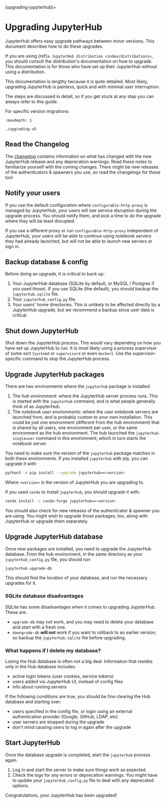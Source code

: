 (upgrading-jupyterhub)=

# Upgrading JupyterHub

JupyterHub offers easy upgrade pathways between minor versions. This
document describes how to do these upgrades.

If you are using {ref}`a JupyterHub distribution <index/distributions>`, you
should consult the distribution's documentation on how to upgrade. This documentation is
for those who have set up their JupyterHub without using a distribution.

This documentation is lengthy because it is quite detailed. Most likely, upgrading
JupyterHub is painless, quick and with minimal user interruption.

The steps are discussed in detail, so if you get stuck at any step you can always refer to this guide.

For specific version migrations:

```{toctree}
:maxdepth: 1

./upgrading-v5
```

## Read the Changelog

The [changelog](changelog) contains information on what has
changed with the new JupyterHub release and any deprecation warnings.
Read these notes to familiarize yourself with the coming changes. There
might be new releases of the authenticators & spawners you use, so
read the changelogs for those too!

## Notify your users

If you use the default configuration where `configurable-http-proxy`
is managed by JupyterHub, your users will see service disruption during
the upgrade process. You should notify them, and pick a time to do the
upgrade where they will be least disrupted.

If you use a different proxy or run `configurable-http-proxy`
independent of JupyterHub, your users will be able to continue using notebook
servers they had already launched, but will not be able to launch new servers or sign in.

## Backup database & config

Before doing an upgrade, it is critical to back up:

1. Your JupyterHub database (SQLite by default, or MySQL / Postgres if you used those).
   If you use SQLite (the default), you should backup the `jupyterhub.sqlite` file.
2. Your `jupyterhub_config.py` file.
3. Your users' home directories. This is unlikely to be affected directly by
   a JupyterHub upgrade, but we recommend a backup since user data is critical.

## Shut down JupyterHub

Shut down the JupyterHub process. This would vary depending on how you
have set up JupyterHub to run. It is most likely using a process
supervisor of some sort (`systemd` or `supervisord` or even `docker`).
Use the supervisor-specific command to stop the JupyterHub process.

## Upgrade JupyterHub packages

There are two environments where the `jupyterhub` package is installed:

1. The _hub environment_: where the JupyterHub server process
   runs. This is started with the `jupyterhub` command, and is what
   people generally think of as JupyterHub.
2. The _notebook user environments_: where the user notebook
   servers are launched from, and is probably custom to your own
   installation. This could be just one environment (different from the
   hub environment) that is shared by all users, one environment
   per user, or the same environment as the hub environment. The hub
   launched the `jupyterhub-singleuser` command in this environment,
   which in turn starts the notebook server.

You need to make sure the version of the `jupyterhub` package matches
in both these environments. If you installed `jupyterhub` with pip,
you can upgrade it with:

```bash
python3 -m pip install --upgrade jupyterhub==<version>
```

Where `<version>` is the version of JupyterHub you are upgrading to.

If you used `conda` to install `jupyterhub`, you should upgrade it
with:

```bash
conda install -c conda-forge jupyterhub==<version>
```

You should also check for new releases of the authenticator & spawner you
are using. You might wish to upgrade those packages, too, along with JupyterHub
or upgrade them separately.

## Upgrade JupyterHub database

Once new packages are installed, you need to upgrade the JupyterHub
database. From the hub environment, in the same directory as your
`jupyterhub_config.py` file, you should run:

```bash
jupyterhub upgrade-db
```

This should find the location of your database, and run the necessary upgrades
for it.

### SQLite database disadvantages

SQLite has some disadvantages when it comes to upgrading JupyterHub. These
are:

- `upgrade-db` may not work, and you may need to delete your database
  and start with a fresh one.
- `downgrade-db` **will not** work if you want to rollback to an
  earlier version, so backup the `jupyterhub.sqlite` file before
  upgrading.

### What happens if I delete my database?

Losing the Hub database is often not a big deal. Information that
resides only in the Hub database includes:

- active login tokens (user cookies, service tokens)
- users added via JupyterHub UI, instead of config files
- info about running servers

If the following conditions are true, you should be fine clearing the
Hub database and starting over:

- users specified in the config file, or login using an external
  authentication provider (Google, GitHub, LDAP, etc)
- user servers are stopped during the upgrade
- don't mind causing users to log in again after the upgrade

## Start JupyterHub

Once the database upgrade is completed, start the `jupyterhub`
process again.

1. Log in and start the server to make sure things work as
   expected.
2. Check the logs for any errors or deprecation warnings. You
   might have to update your `jupyterhub_config.py` file to
   deal with any deprecated options.

Congratulations, your JupyterHub has been upgraded!
